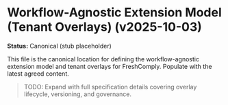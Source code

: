 # Workflow-Agnostic Extension Model (Tenant Overlays) (v2025-10-03)
**Status:** Canonical (stub placeholder)

This file is the canonical location for defining the workflow-agnostic extension model and tenant overlays for FreshComply. Populate with the latest agreed content.

> TODO: Expand with full specification details covering overlay lifecycle, versioning, and governance.
